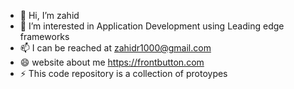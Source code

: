 - 👋 Hi, I’m zahid
- 👀 I’m interested in Application Development using Leading edge frameworks
- 📫 I can be reached at  zahidr1000@gmail.com
- 😄 website about me   https://frontbutton.com
- ⚡ This code repository is a collection of protoypes 

